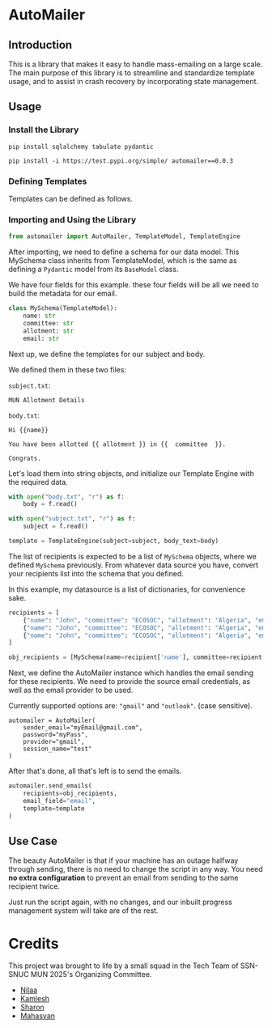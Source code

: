 # AutoMailer

## Introduction

This is a library that makes it easy to handle mass-emailing on a large scale.
The main purpose of this library is to streamline and standardize template usage, and to assist in crash recovery by incorporating state management.

## Usage

### Install the Library

```shell
pip install sqlalchemy tabulate pydantic

pip install -i https://test.pypi.org/simple/ automailer==0.0.3
```

### Defining Templates

Templates can be defined as follows.

### Importing and Using the Library

```python
from automailer import AutoMailer, TemplateModel, TemplateEngine

```

After importing, we need to define a schema for our data model.
This MySchema class inherits from TemplateModel, which is the same as defining a `Pydantic` model from its `BaseModel` class. 

We have four fields for this example. these four fields will be all we need to build the metadata for our email.

```python
class MySchema(TemplateModel):
    name: str
    committee: str
    allotment: str
    email: str
```

Next up, we define the templates for our subject and body.

We defined them in these two files:

`subject.txt`:
```
MUN Allotment Details
```

`body.txt`:
```
Hi {{name}}

You have been allotted {{ allotment }} in {{  committee  }}.

Congrats.
```

Let's load them into string objects, and initialize our Template Engine with the required data.

```python
with open("body.txt", "r") as f:
    body = f.read()

with open("subject.txt", "r") as f:
    subject = f.read()

template = TemplateEngine(subject=subject, body_text=body)
```

The list of recipients is expected to be a list of `MySchema` objects, where we defined `MySchema` previously.
From whatever data source you have, convert your recipients list into the schema that you defined.

In this example, my datasource is a list of dictionaries, for convenience sake.


```python
recipients = [
    {"name": "John", "committee": "ECOSOC", "allotment": "Algeria", "email": "myEmail@gmail.com"},
    {"name": "John", "committee": "ECOSOC", "allotment": "Algeria", "email": "myEmail@outlook.com"},
    {"name": "John", "committee": "ECOSOC", "allotment": "Algeria", "email": "myEmail@snuchennai.edu.in"},
]

obj_recipients = [MySchema(name=recipient['name'], committee=recipient['country'], ... )) for recipient in recipients]
```

Next, we define the AutoMailer instance which handles the email sending for these recipients.
We need to provide the source email credentials, as well as the email provider to be used. 

Currently supported options are: `"gmail"` and `"outlook"`. (case sensitive).

```
automailer = AutoMailer(
    sender_email="myEmail@gmail.com",
    password="myPass",
    provider="gmail",
    session_name="test"
)
```

After that's done, all that's left is to send the emails.

```python
automailer.send_emails(
    recipients=obj_recipients,
    email_field="email",
    template=template
)
```

## Use Case

The beauty AutoMailer is that if your machine has an outage halfway through sending, there is no need to change the script in any way.
You need **no extra configuration** to prevent an email from sending to the same recipient twice.

Just run the script again, with no changes, and our inbuilt progress management system will take are of the rest.

# Credits

This project was brought to life by a small squad in the Tech Team of SSN-SNUC MUN 2025's Organizing Committee.

- [Nilaa](http://github.com/nil-aa)
- [Kamlesh](http://github.com/Kamlesh-DevOP)
- [Sharon](http://github.com/sharonprabhu11)
- [Mahasvan](http://github.com/Mahasvan)
